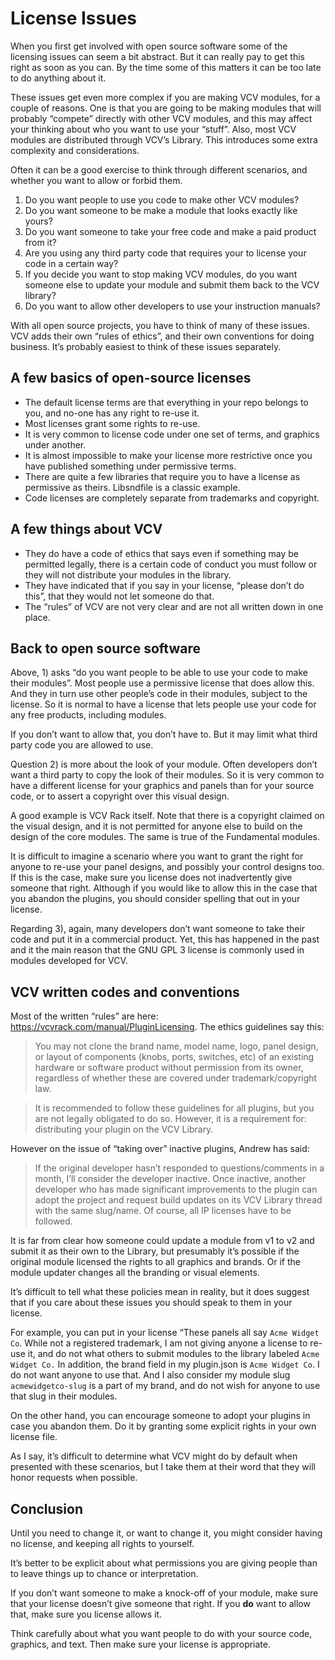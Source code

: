 # License Issues

When you first get involved with open source software some of the licensing issues can seem a bit abstract. But it can really pay to get this right as soon as you can. By the time some of this matters it can be too late to do anything about it.

These issues get even more complex if you are making VCV modules, for a couple of reasons. One is that you are going to be making modules that will probably “compete” directly with other VCV modules, and this may affect your thinking about who you want to use your “stuff”. Also, most VCV modules are distributed through VCV’s Library. This introduces some extra complexity and considerations.

Often it can be a good exercise to think through different scenarios, and whether you want to allow or forbid them.

1. Do you want people to use you code to make other VCV modules?
2. Do you want someone to be make a module that looks exactly like yours?
3. Do you want someone to take your free code and make a paid product from it?
4. Are you using any third party code that requires your to license your code in a certain way?
5. If you decide you want to stop making VCV modules, do you want someone else to update your module and submit them back to the VCV library?
6. Do you want to allow other developers to use your instruction manuals?

With all open source projects, you have to think of many of these issues. VCV adds their own “rules of ethics”, and their own conventions for doing business. It’s probably easiest to think of these issues separately.

## A few basics of open-source licenses

* The default license terms are that everything in your repo belongs to you, and no-one has any right to re-use it.
* Most licenses grant some rights to re-use.
* It is very common to license code under one set of terms, and graphics under another.
* It is almost impossible to make your license more restrictive once you have published something under permissive terms.
* There are quite a few libraries that require you to have a license as permissive as theirs. Libsndfile is a classic example.
* Code licenses are completely separate from trademarks and copyright.

## A few things about VCV

* They do have a code of ethics that says even if something may be permitted legally, there is a certain code of conduct you must follow or they will not distribute your modules in the library.
* They have indicated that if you say in your license, “please don’t do this”, that they would not let someone do that.
* The “rules” of VCV are not very clear and are not all written down in one place.

## Back to open source software

Above, 1) asks “do you want people to be able to use your code to make their modules”. Most people use a permissive license that does allow this. And they in turn use other people’s code in their modules, subject to the license. So it is normal to have a license that lets people use your code for any free products, including modules.

If you don’t want to allow that, you don’t have to. But it may limit what third party code you are allowed to use.

Question 2) is more about the look of your module. Often developers don’t want a third party to copy the look of their modules. So it is very common to have a different license for your graphics and panels than for your source code, or to assert a copyright over this visual design.

A good example is VCV Rack itself. Note that there is a copyright claimed on the visual design, and it is not permitted for anyone else to build on the design of the core modules. The same is true of the Fundamental modules.

It is difficult to imagine a scenario where you want to grant the right for anyone to re-use your panel designs, and possibly your control designs too. If this is the case, make sure you license does not inadvertently give someone that right. Although if you would like to allow this in the case that you abandon the plugins, you should consider spelling that out in your license.

Regarding 3), again, many developers don’t want someone to take their code and put it in a commercial product. Yet, this has happened in the past and it the main reason that the GNU GPL 3 license is commonly used in modules developed for VCV.

## VCV written codes and conventions

Most of the written “rules” are here: https://vcvrack.com/manual/PluginLicensing. The ethics guidelines say this:

>You may not clone the brand name, model name, logo, panel design, or layout of components (knobs, ports, switches, etc) of an existing hardware or software product without permission from its owner, regardless of whether these are covered under trademark/copyright law.

>It is recommended to follow these guidelines for all plugins, but you are not legally obligated to do so. However, it is a requirement for: distributing your plugin on the VCV Library.

However on the issue of “taking over” inactive plugins, Andrew has said:

>If the original developer hasn’t responded to questions/comments in a month, I’ll consider the developer inactive. Once inactive, another developer who has made significant improvements to the plugin can adopt the project and request build updates on its VCV Library thread with the same slug/name. Of course, all IP licenses have to be followed.

It is far from clear how someone could update a module from v1 to v2 and submit it as their own to the Library, but presumably it’s possible if the original module licensed the rights to all graphics and brands. Or if the module updater changes all the branding or visual elements.

It’s difficult to tell what these policies mean in reality, but it does suggest that if you care about these issues you should speak to them in your license.

For example, you can put in your license “These panels all say `Acme Widget Co`. While not a registered trademark, I am not giving anyone a license to re-use it, and do not what others to submit modules to the library labeled `Acme Widget Co.` In addition, the brand field in my plugin.json is `Acme Widget Co`. I do not want anyone to use that. And I also consider my module slug `acmewidgetco-slug` is a part of my brand, and do not wish for anyone to use that slug in their modules.

On the other hand, you can encourage someone to adopt your plugins in case you abandon them. Do it by granting some explicit rights in your own license file.

As I say, it’s difficult to determine what VCV might do by default when presented with these scenarios, but I take them at their word that they will honor requests when possible.

## Conclusion

Until you need to change it, or want to change it, you might consider having no license, and keeping all rights to yourself.

It’s better to be explicit about what permissions you are giving people than to leave things up to chance or interpretation.

If you don’t want someone to make a knock-off of your module, make sure that your license doesn’t give someone that right. If you **do** want to allow that, make sure you license allows it.

Think carefully about what you want people to do with your source code, graphics, and text. Then make sure your license is appropriate.
